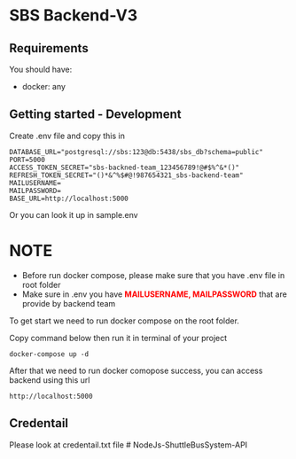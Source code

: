 # SBS Backend-V3

## Requirements

You should have:

- docker: any

## Getting started - Development

Create .env file and copy this in

```
DATABASE_URL="postgresql://sbs:123@db:5438/sbs_db?schema=public"
PORT=5000
ACCESS_TOKEN_SECRET="sbs-backned-team_123456789!@#$%^&*()"
REFRESH_TOKEN_SECRET="()*&^%$#@!987654321_sbs-backend-team"
MAILUSERNAME=
MAILPASSWORD=
BASE_URL=http://localhost:5000
```

Or you can look it up in sample.env

# NOTE

- Before run docker compose, please make sure that you have .env file in root folder
- Make sure in .env you have <strong style='color:red'>MAILUSERNAME, MAILPASSWORD</strong> that are provide by backend team

To get start we need to run docker compose on the root folder.

Copy command below then run it in terminal of your project

```
docker-compose up -d
```

After that we need to run docker comopose success, you can access backend using this url

```
http://localhost:5000
```

## Credentail

Please look at credentail.txt file
#   N o d e J s - S h u t t l e B u s S y s t e m - A P I  
 